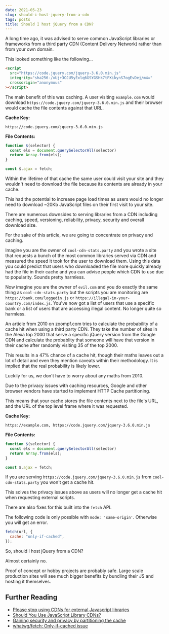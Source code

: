 ```yaml
---
date: 2021-05-23
slug: should-i-host-jquery-from-a-cdn
tags: posts
title: Should I host jQuery from a CDN?
---
```


A long time ago, it was advised to serve common JavaScript libraries or frameworks from a third party CDN (Content Delivery Network) rather than from your own domain.

This looked something like the following...

```html
<script
  src="https://code.jquery.com/jquery-3.6.0.min.js"
  integrity="sha256-/xUj+3OJU5yExlq6GSYGSHk7tPXikynS7ogEvDej/m4="
  crossorigin="anonymous"
></script>
```

The main benefit of this was caching. A user visiting `example.com` would download `https://code.jquery.com/jquery-3.6.0.min.js` and their browser would cache the file contents against that URL.

**Cache Key:**

`https://code.jquery.com/jquery-3.6.0.min.js`

**File Contents:**

```js
function $(selector) {
  const els = document.querySelectorAll(selector)
  return Array.from(els);
}

const $.ajax = fetch;
```

Within the lifetime of that cache the same user could visit your site and they wouldn't need to download the file because its contents are already in your cache.

This had the potential to increase page load times as users would no longer need to download ~20Kb JavaScript files on their first visit to your site.

There are numerous downsides to serving libraries from a CDN including caching, speed, versioning, reliability, privacy, security and overall download size.

For the sake of this article, we are going to concentrate on privacy and caching.

Imagine you are the owner of `cool-cdn-stats.party` and you wrote a site that requests a bunch of the most common libraries served via CDN and measured the speed it took for the user to download them. Using this data you could predict that users who downloaded the file more quickly already had the file in their cache and you can advise people which CDN to use due to popularity. Sounds pretty harmless.

Now imagine you are the owner of `evil.com` and you do exactly the same thing as `cool-cdn-stats.party` but the scripts you are monitoring are `https://bank.com/loggedin.js` or `https://illegal-in-your-country.com/index.js`. You've now got a list of users that use a specific bank or a list of users that are accessing illegal content. No longer quite so harmless.

An article from 2010 on zoompf.com tries to calculate the probability of a cache hit when using a third party CDN. They take the number of sites in the Alexa top 2000 that serve a specific jQuery version from the Google CDN and calculate the probablity that someone will have that version in their cache after randomly visiting 35 of the top 2000.

This results in a 47% chance of a cache hit, though their maths leaves out a lot of detail and even they mention caveats within their methodology. It is implied that the real probability is likely lower.

Luckily for us, we don't have to worry about any maths from 2010.

Due to the privacy issues with caching resources, Google and other browser vendors have started to implement HTTP Cache partitioning.

This means that your cache stores the file contents next to the file's URL, and the URL of the top level frame where it was requested.

**Cache Key:**

`https://example.com, https://code.jquery.com/jquery-3.6.0.min.js`

**File Contents:**

```js
function $(selector) {
  const els = document.querySelectorAll(selector)
  return Array.from(els);
}

const $.ajax = fetch;
```

If you are serving `https://code.jquery.com/jquery-3.6.0.min.js` from `cool-cdn-stats.party` you won't get a cache hit.

This solves the privacy issues above as users will no longer get a cache hit when requesting external scripts.

There are also fixes for this built into the `fetch` API.

The following code is only possible with `mode: 'same-origin'`. Otherwise you will get an error.

```js
fetch(url, {
  cache: "only-if-cached",
});
```

So, should I host jQuery from a CDN?

Almost certainly no.

Proof of concept or hobby projects are probably safe. Large scale production sites will see much bigger benefits by bundling their JS and hosting it themselves.

## Further Reading

- [Please stop using CDNs for external Javascript libraries](https://shkspr.mobi/blog/2020/10/please-stop-using-cdns-for-external-javascript-libraries/)
- [Should You Use JavaScript Library CDNs?](https://zoompf.com/blog/2010/01/should-you-use-javascript-library-cdns/)
- [Gaining security and privacy by partitioning the cache](https://developers.google.com/web/updates/2020/10/http-cache-partitioning)
- [whatwg/fetch: Only-if-cached issue](https://github.com/whatwg/fetch/issues/159)

